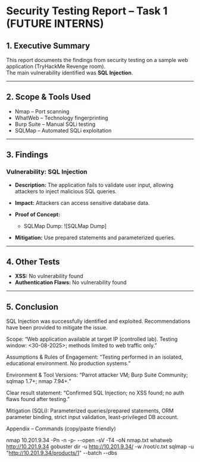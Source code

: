 # Security Testing Report – Task 1 (FUTURE INTERNS)

## 1. Executive Summary
This report documents the findings from security testing on a sample web application (TryHackMe Revenge room).  
The main vulnerability identified was **SQL Injection**.

---

## 2. Scope & Tools Used
- Nmap – Port scanning
- WhatWeb – Technology fingerprinting
- Burp Suite – Manual SQLi testing
- SQLMap – Automated SQLi exploitation

---

## 3. Findings

### Vulnerability: SQL Injection
- **Description:** The application fails to validate user input, allowing attackers to inject malicious SQL queries.
- **Impact:** Attackers can access sensitive database data.
- **Proof of Concept:**
    
    - SQLMap Dump: ![SQLMap Dump]
- **Mitigation:** Use prepared statements and parameterized queries.

---

## 4. Other Tests
- **XSS:** No vulnerability found
- **Authentication Flaws:** No vulnerability found

---

## 5. Conclusion
SQL Injection was successfully identified and exploited. Recommendations have been provided to mitigate the issue.


Scope: “Web application available at target IP (controlled lab). Testing window: <30-08-2025>; methods limited to web traffic only.”

Assumptions & Rules of Engagement: “Testing performed in an isolated, educational environment. No production systems.”

Environment & Tool Versions: “Parrot attacker VM; Burp Suite Community; sqlmap 1.7+; nmap 7.94+.”

Clear result statement: “Confirmed SQL Injection; no XSS found; no auth flaws found after testing.”

Mitigation (SQLi): Parameterized queries/prepared statements, ORM parameter binding, strict input validation, least-privileged DB account.

Appendix – Commands (copy/paste friendly)

nmap 10.201.9.34 -Pn -n -p- --open -sV -T4 -oN nmap.txt
whatweb http://10.201.9.34
gobuster dir -u http://10.201.9.34/ -w /root/c.txt 
sqlmap -u "http://10.201.9.34/products/1" --batch --dbs


